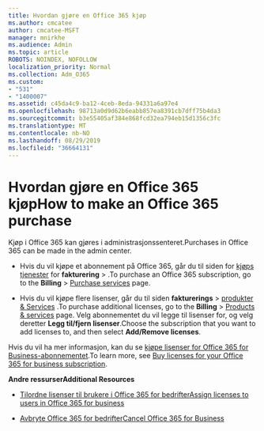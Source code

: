 ```yaml
---
title: Hvordan gjøre en Office 365 kjøp
ms.author: cmcatee
author: cmcatee-MSFT
manager: mnirkhe
ms.audience: Admin
ms.topic: article
ROBOTS: NOINDEX, NOFOLLOW
localization_priority: Normal
ms.collection: Adm_O365
ms.custom:
- "531"
- "1400007"
ms.assetid: c45da4c9-ba12-4ceb-8eda-94331a6a97e4
ms.openlocfilehash: 98713a0d9d62b6eabb857ea8391cb7dff75b4da3
ms.sourcegitcommit: b3e55405af384e868fcd32ea794eb15d1356c3fc
ms.translationtype: MT
ms.contentlocale: nb-NO
ms.lasthandoff: 08/29/2019
ms.locfileid: "36664131"
---
```

# <a name="how-to-make-an-office-365-purchase"></a><span data-ttu-id="ca38a-102">Hvordan gjøre en Office 365 kjøp</span><span class="sxs-lookup"><span data-stu-id="ca38a-102">How to make an Office 365 purchase</span></span>

<span data-ttu-id="ca38a-103">Kjøp i Office 365 kan gjøres i administrasjonssenteret.</span><span class="sxs-lookup"><span data-stu-id="ca38a-103">Purchases in Office 365 can be made in the admin center.</span></span>
  
- <span data-ttu-id="ca38a-104">Hvis du vil kjøpe et abonnement på Office 365, går du til siden for [kjøps tjenester](https://go.microsoft.com/fwlink/p/?linkid=868433) for **fakturering** \> .</span><span class="sxs-lookup"><span data-stu-id="ca38a-104">To purchase an Office 365 subscription, go to the **Billing** \> [Purchase services](https://go.microsoft.com/fwlink/p/?linkid=868433) page.</span></span>

- <span data-ttu-id="ca38a-105">Hvis du vil kjøpe flere lisenser, går du til siden **fakturerings** \> [produkter & Services](https://go.microsoft.com/fwlink/p/?linkid=842054) .</span><span class="sxs-lookup"><span data-stu-id="ca38a-105">To purchase additional licenses, go to the **Billing** \> [Products & services](https://go.microsoft.com/fwlink/p/?linkid=842054) page.</span></span> <span data-ttu-id="ca38a-106">Velg abonnementet du vil legge til lisenser for, og velg deretter **Legg til/fjern lisenser**.</span><span class="sxs-lookup"><span data-stu-id="ca38a-106">Choose the subscription that you want to add licenses to, and then select **Add/Remove licenses**.</span></span>
  
<span data-ttu-id="ca38a-107">Hvis du vil ha mer informasjon, kan du se [kjøpe lisenser for Office 365 for Business-abonnementet](https://docs.microsoft.com/office365/admin/subscriptions-and-billing/buy-licenses).</span><span class="sxs-lookup"><span data-stu-id="ca38a-107">To learn more, see [Buy licenses for your Office 365 for business subscription](https://docs.microsoft.com/office365/admin/subscriptions-and-billing/buy-licenses).</span></span>

<span data-ttu-id="ca38a-108">**Andre ressurser**</span><span class="sxs-lookup"><span data-stu-id="ca38a-108">**Additional Resources**</span></span>
  
- [<span data-ttu-id="ca38a-109">Tilordne lisenser til brukere i Office 365 for bedrifter</span><span class="sxs-lookup"><span data-stu-id="ca38a-109">Assign licenses to users in Office 365 for business</span></span>](https://docs.microsoft.com/office365/admin/subscriptions-and-billing/assign-licenses-to-users)

- [<span data-ttu-id="ca38a-110">Avbryte Office 365 for bedrifter</span><span class="sxs-lookup"><span data-stu-id="ca38a-110">Cancel Office 365 for Business</span></span>](https://docs.microsoft.com/office365/admin/subscriptions-and-billing/cancel-your-subscription)